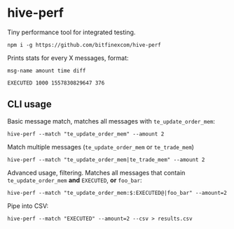 # hive-perf

Tiny performance tool for integrated testing.

```
npm i -g https://github.com/bitfinexcom/hive-perf
```

Prints stats for every X messages, format:

```
msg-name amount time diff

EXECUTED 1000 1557830829647 376
```

## CLI usage

Basic message match, matches all messages with `te_update_order_mem`:

```
hive-perf --match "te_update_order_mem" --amount 2
```

Match multiple messages (`te_update_order_mem` or `te_trade_mem`)

```
hive-perf --match "te_update_order_mem|te_trade_mem" --amount 2
```

Advanced usage, filtering. Matches all messages that contain `te_update_order_mem`
**and** `EXECUTED`, **or** `foo_bar`:

```
hive-perf --match "te_update_order_mem:$:EXECUTED@|foo_bar" --amount=2
```

Pipe into CSV:

```
hive-perf --match "EXECUTED" --amount=2 --csv > results.csv
```
